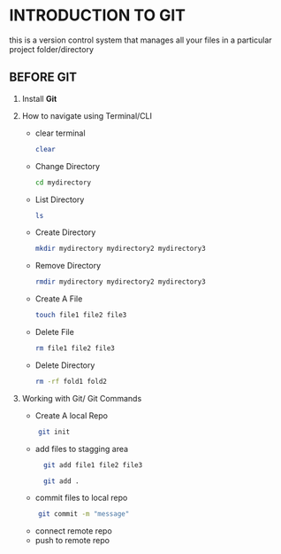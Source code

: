 # INTRODUCTION TO GIT

this is a version control system that manages all your files in a particular project folder/directory

## BEFORE GIT

1. Install **Git**
2. How to navigate using Terminal/CLI

   - clear terminal

     ```bash
     clear
     ```

   - Change Directory

     ```bash
     cd mydirectory
     ```

   - List Directory

     ```bash
     ls
     ```

   - Create Directory

     ```bash
     mkdir mydirectory mydirectory2 mydirectory3
     ```

   - Remove Directory

     ```bash
     rmdir mydirectory mydirectory2 mydirectory3
     ```

   - Create A File

     ```bash
     touch file1 file2 file3
     ```

   - Delete File

     ```bash
     rm file1 file2 file3
     ```

   - Delete Directory

     ```bash
     rm -rf fold1 fold2
     ```

3. Working with Git/ Git Commands

   - Create A local Repo

   ```bash
       git init
   ```

   - add files to stagging area

     ```bash
       git add file1 file2 file3
     ```

     ```bash
       git add .
     ```

   - commit files to local repo

   ```bash
       git commit -m "message"
   ```

   - connect remote repo
   - push to remote repo
